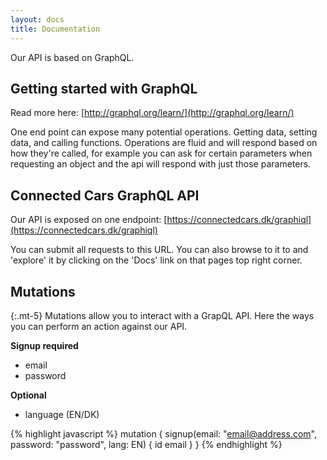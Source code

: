 ```yaml
---
layout: docs
title: Documentation
---
```



Our API is based on GraphQL. <!--On this page you can see all the ways to interoperate with it to build a branded experience based on Connected cars.-->

## Getting started with GraphQL

Read more here: [http://graphql.org/learn/](http://graphql.org/learn/)

One end point can expose many potential operations. Getting data, setting data, and calling functions. Operations are fluid and will respond based on how they're called, for example you can ask for certain parameters when requesting an object and the api will respond with just those parameters.

## Connected Cars GraphQL API

Our API is exposed on one endpoint: [https://connectedcars.dk/graphiql](https://connectedcars.dk/graphiql)

You can submit all requests to this URL. You can also browse to it to and 'explore' it by clicking on the 'Docs' link on that pages top right corner.


## Mutations
{:.mt-5}
Mutations allow you to interact with a GrapQL API. Here the ways you can perform an action against our API.


**Signup required**

- email
- password

**Optional**

- language (EN/DK)


{% highlight javascript %}
mutation {
  signup(email: "email@address.com", password: "password", lang: EN) {
    id
    email
  }
}
{% endhighlight %}
